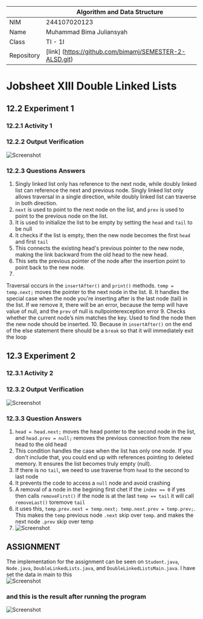 |  | Algorithm and Data Structure |
|--|--|
| NIM | 244107020123 |
| Name |Muhammad Bima Juliansyah|
| Class | TI - 1I |
| Repository | [link] (https://github.com/bimamj/SEMESTER-2-ALSD.git) |

# Jobsheet XIII Double Linked Lists

## 12.2 Experiment 1
### 12.2.1 Activity 1
### 12.2.2 Output Verification
![Screenshot](image/image1.png)

### 12.2.3 Questions Answers
1. Singly linked list only has reference to the next node, while doubly linked list can reference the next and previous node. Singly linked list only allows traversal in a single direction, while doubly linked list can traverse in both direction.
2. `next` is used to point to the next node on the list, and `prev` is used to point to the previous node on the list.
3. It is used to initialize the list to be empty by setting the `head` and `tail` to be null
4. It checks if the list is empty, then the new node becomes the first `head` and first `tail`
5. This connects the existing head's previous pointer to the new node, making the link backward from the old head to the new head.
6. This sets the previous pointer of the node after the insertion point to point back to the new node.
7. 
Traversal occurs in the `insertAfter()` and `print()` methods. `temp = temp.next;` moves the pointer to the next node in the list.
8. It handles the special case when the node you're inserting after is the last node (tail) in the list. If we remove it, there will be an error, because the temp will have value of null, and the `prev` of null is nullpointerexception error
9. Checks whether the current node’s nim matches the key. Used to find the node then the new node should be inserted.
10. Because in `insertAfter()` on the end of the else statement there should be a `break` so that it will immediately exit the loop

## 12.3 Experiment 2
### 12.3.1 Activity 2
### 12.3.2 Output Verification
![Screenshot](image/image2.png)

### 12.3.3 Question Answers
1. `head = head.next;` moves the head ponter to the second node in the list, and `head.prev = null;` removes the previous connection from the new head to the old head
2. This condition handles the case when the list has only one node. If you don't include that, you could end up with references pointing to deleted memory. It ensures the list becomes truly empty (null).
3. If there is no `tail`, we need to use traverse from `head` to the second to last node
4. It prevents the code to access a `null` node and avoid crashing
5. A removal of a node in the begining first chet if the `index == 0` if yes then calls `removeFirst()` if the node is at the last `temp == tail` it will call `removeLast()` toremove `tail`
6. it uses this, `temp.prev.next = temp.next; temp.next.prev = temp.prev;`. This makes the `temp` previous node `.next` skip over `temp`. and makes the next node `.prev` skip over temp
7. ![Screenshot](image/image3.png)

## ASSIGNMENT
The implementation for the assignment can be seen on `Student.java`, `Node.java`, `DoubleLinkedLists.java`, and `DoubleLinkedListsMain.java`. I have set the data in main to this  
![Screenshot](image/image4.png)  

### and this is the result after running the program

![Screenshot](image/image5.png)